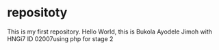 # repositoty
This is my first repository.
Hello World, this is Bukola Ayodele Jimoh with HNGi7 ID 02007using php for stage 2
